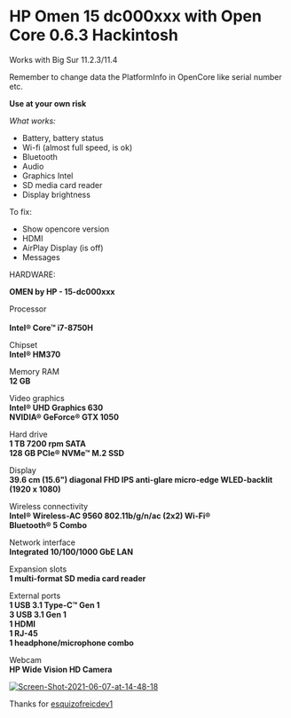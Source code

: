 # HP Omen 15 dc000xxx with Open Core 0.6.3 Hackintosh
Works with Big Sur 11.2.3/11.4


Remember to change data the PlatformInfo in OpenCore like serial number etc.


<b>Use at your own risk</b>




<i>What works:</i>

* Battery, battery status
* Wi-fi (almost full speed, is ok)
* Bluetooth
* Audio
* Graphics Intel
* SD media card reader
* Display brightness

To fix:
* Show opencore version
* HDMI
* AirPlay Display (is off)
* Messages





HARDWARE:
	
<b>OMEN by HP - 15-dc000xxx</b> 

Processor</br>	
<b>Intel® Core™ i7-8750H</b>

Chipset</br>
<b>Intel® HM370</b>

Memory RAM</br>
<b>12 GB</b>

Video graphics</br>
<b>Intel® UHD Graphics 630</b></br>
<b>NVIDIA® GeForce® GTX 1050</b>

Hard drive</br>
<b>1 TB 7200 rpm SATA</b></br>
<b>128 GB PCIe® NVMe™ M.2 SSD</b>

Display</br>
<b>39.6 cm (15.6") diagonal FHD IPS anti-glare micro-edge WLED-backlit (1920 x 1080)</b>

Wireless connectivity</br>
<b>Intel® Wireless-AC 9560 802.11b/g/n/ac (2x2) Wi-Fi® </b></br>
<b>Bluetooth® 5 Combo</b>

Network interface</br>
<b>Integrated 10/100/1000 GbE LAN</b>

Expansion slots</br>
<b>1 multi-format SD media card reader</b>

External ports</br>
<b>1 USB 3.1 Type-C™ Gen 1</br>
3 USB 3.1 Gen 1</br>
1 HDMI</br> 1 RJ-45</br> 1 headphone/microphone combo</b>
</br>
	
Webcam</br>
<b>HP Wide Vision HD Camera </b>














<a href="https://ibb.co/W5pm1Jg"><img src="https://i.ibb.co/9g3Qj5s/Screen-Shot-2021-06-07-at-14-48-18.png" alt="Screen-Shot-2021-06-07-at-14-48-18" border="0"></a>



Thanks for <a href="https://github.com/esquizofreicdev1">esquizofreicdev1</a>

